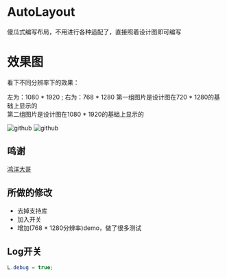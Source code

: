 # AutoLayout
傻瓜式编写布局，不用进行各种适配了，直接照着设计图即可编写
# 效果图

看下不同分辨率下的效果：</br>

左为：1080 * 1920 ; 右为：768 * 1280
第一组图片是设计图在720 * 1280的基础上显示的</br>
第二组图片是设计图在1080 * 1920的基础上显示的</br>


![github](https://github.com/heavenxue/AutoLayout/raw/master/doc/1.png "github")
![github](https://github.com/heavenxue/AutoLayout/raw/master/doc/1-.png "github")

## 鸣谢 

[鸿洋大哥](https://github.com/hongyangAndroid/AndroidAutoLayout)<br />

## 所做的修改

* 去掉支持库
* 加入开关
* 增加(768 * 1280分辨率)demo，做了很多测试

## Log开关

```java
L.debug = true;
```